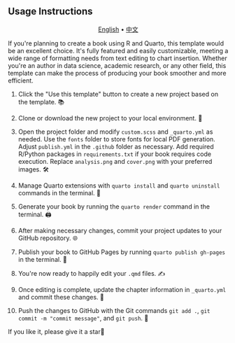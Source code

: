 ## Usage Instructions

<p align="center">
<a href="./README.md">English</a> • <a href="./README_ZH.md">中文</a>
</p>

If you're planning to create a book using R and Quarto, this template would be an excellent choice. It's fully featured and easily customizable, meeting a wide range of formatting needs from text editing to chart insertion. Whether you're an author in data science, academic research, or any other field, this template can make the process of producing your book smoother and more efficient.

1.  Click the "Use this template" button to create a new project based on the template. 📚

2.  Clone or download the new project to your local environment. 📁

3.  Open the project folder and modify `custom.scss` and `_quarto.yml` as needed. Use the `fonts` folder to store fonts for local PDF generation. Adjust `publish.yml` in the `.github` folder as necessary. Add required R/Python packages in `requirements.txt` if your book requires code execution. Replace `analysis.png` and `cover.png` with your preferred images. 🛠️

4.  Manage Quarto extensions with `quarto install` and `quarto uninstall` commands in the terminal. 🔧

5.  Generate your book by running the `quarto render` command in the terminal. 🖨️

6.  After making necessary changes, commit your project updates to your GitHub repository. 🌐

7.  Publish your book to GitHub Pages by running `quarto publish gh-pages` in the terminal. 🚀

8.  You're now ready to happily edit your `.qmd` files. ✍️

9.  Once editing is complete, update the chapter information in `_quarto.yml` and commit these changes. 📝

10. Push the changes to GitHub with the Git commands `git add .`, `git commit -m "commit message"`, and `git push`. 💾

If you like it, please give it a star💖
